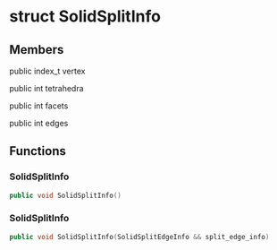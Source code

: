 # struct SolidSplitInfo


## Members

public index_t vertex

public int tetrahedra

public int facets

public int edges



## Functions

### SolidSplitInfo

```cpp
public void SolidSplitInfo()
```


### SolidSplitInfo

```cpp
public void SolidSplitInfo(SolidSplitEdgeInfo && split_edge_info)
```




